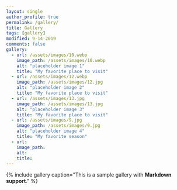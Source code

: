 ```yaml
---
layout: single
author_profile: true
permalink: /gallery/
title: Gallery
tags: [gallery]
modified: 9-14-2019
comments: false
gallery:
  - url: /assets/images/10.webp
    image_path: /assets/images/10.webp
    alt: "placeholder image 1"
    title: "My favorite place to visit"
  - url: /assets/images/12.webp
    image_path: /assets/images/12.jpg
    alt: "placeholder image 2"
    title: "My favorite place to visit"
  - url: /assets/images/13.jpg
    image_path: /assets/images/13.jpg
    alt: "placeholder image 3"
    title: "My favorite place to visit" 
  - url: /assets/images/9.jpg
    image_path: /assets/images/9.jpg
    alt: "placeholder image 4"
    title: "My favorite season"
  - url:
    image_path:
    alt: 
    title:
---
```


{% include gallery caption="This is a sample gallery with **Markdown support**." %}

